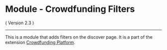 Module - Crowdfunding Filters
==========================
( Version 2.3 )
- - -

This is a module that adds filters on the discover page. It is a part of the extension [Crowdfunding Platform](http://itprism.com/free-joomla-extensions/ecommerce-gamification/crowdfunding-collective-raising-capital).